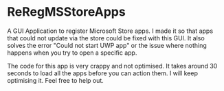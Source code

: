 # ReRegMSStoreApps
A GUI Application to register Microsoft Store apps. I made it so that apps that could not update via the store could be fixed with this GUI. It also solves the error "Could not start UWP app" or the issue where nothing happens when you try to open a specific app.

The code for this app is very crappy and not optimised. It takes around 30 seconds to load all the apps before you can action them. I will keep optimising it. Feel free to help out.
